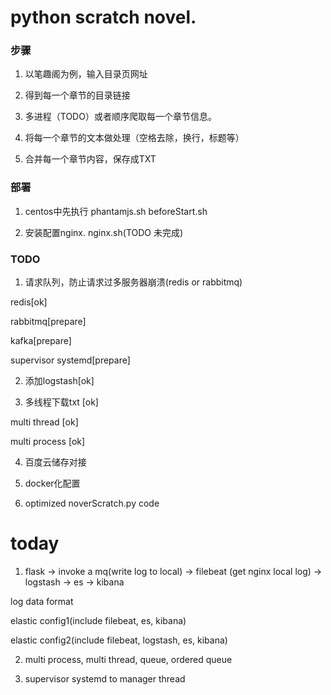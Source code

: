 # python scratch novel.

### 步骤

1. 以笔趣阁为例，输入目录页网址

2. 得到每一个章节的目录链接

3. 多进程（TODO）或者顺序爬取每一个章节信息。

4. 将每一个章节的文本做处理（空格去除，换行，标题等）

5. 合并每一个章节内容，保存成TXT

### 部署

1. centos中先执行 phantamjs.sh beforeStart.sh

2. 安装配置nginx. nginx.sh(TODO 未完成)

### TODO

1. 请求队列，防止请求过多服务器崩溃(redis or rabbitmq)

redis[ok]

rabbitmq[prepare]

kafka[prepare]

supervisor systemd[prepare]

2. 添加logstash[ok]

3. 多线程下载txt [ok]

multi thread [ok]

multi process [ok]

4. 百度云储存对接

5. docker化配置

6. optimized noverScratch.py code


# today

1. flask -> invoke a mq(write log to local) -> filebeat (get nginx local log) -> logstash -> es -> kibana

log data format

elastic config1(include filebeat, es, kibana)

elastic config2(include filebeat, logstash, es, kibana)

2. multi process, multi thread, queue, ordered queue

3. supervisor systemd to manager thread



